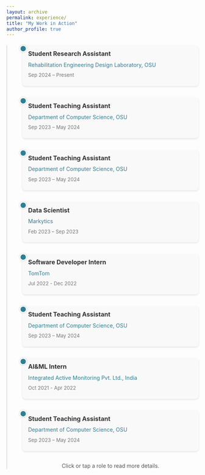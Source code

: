 ```yaml
---
layout: archive
permalink: experience/
title: "My Work in Action"
author_profile: true
---
```

 
<div class="timeline">
  <!-- Experience 1 -->
  <div class="timeline-item">
    <div class="timeline-marker"></div>
    <div class="timeline-content">
      <h3>Student Research Assistant</h3>
      <p><a href="https://red.osu.edu/team/" target="_blank">Rehabilitation Engineering Design Laboratory, OSU</a></p>
      <span>Sep 2024 – Present</span>
      <p class="details">Spearheaded automation of critical surveillance processes, cutting manual efforts by 80%, and enabling real-time truck detection using advanced models. Improved security operations and data processing with innovative pipelines, boosting overall system reliability and efficiency.</p>
    </div>
  </div>

  <!-- Experience 2 -->
  <div class="timeline-item">
    <div class="timeline-marker"></div>
    <div class="timeline-content">
      <h3>Student Teaching Assistant</h3>
      <p><a href="https://cse.osu.edu/" target="_blank">Department of Computer Science, OSU</a></p>
      <span>Sep 2023 – May 2024</span>
      <p class="details">Led lab sessions, facilitated workshops, and mentored students in rehabilitation engineering concepts, ensuring comprehensive understanding and practical application of theories.</p>
    </div>
  </div>

<!-- Experience 3 -->
  <div class="timeline-item">
    <div class="timeline-marker"></div>
    <div class="timeline-content">
      <h3>Student Teaching Assistant</h3>
      <p><a href="https://cse.osu.edu/" target="_blank">Department of Computer Science, OSU</a></p>
      <span>Sep 2023 – May 2024</span>
      <p class="details">Led lab sessions, facilitated workshops, and mentored students in rehabilitation engineering concepts, ensuring comprehensive understanding and practical application of theories.</p>
    </div>
  </div>

  <!-- Experience 4 -->
  <div class="timeline-item">
    <div class="timeline-marker"></div>
    <div class="timeline-content">
      <h3>Data Scientist</h3>
      <p><a href="https://www.markytics.com/" target="_blank">Markytics</a></p>
      <span>Feb 2023 – Sep 2023</span>
      <p class="details">Led lab sessions, facilitated workshops, and mentored students in rehabilitation engineering concepts, ensuring comprehensive understanding and practical application of theories.</p>
    </div>
  </div>

  <!-- Experience 5 -->
  <div class="timeline-item">
    <div class="timeline-marker"></div>
    <div class="timeline-content">
      <h3>Software Developer Intern</h3>
      <p><a href="https://www.tomtom.com/" target="_blank">TomTom</a></p>
      <span>Jul 2022 - Dec 2022</span>
      <p class="details">Led the development of a high-precision Named Entity Recognition (NER) system using Regex and Stanza, enabling the extraction of location and date-time entities from vast multilingual datasets. This improved lead identification, increasing relevance by 25% and enhancing data processing efficiency for a leading geospatial mapping company. I also engineered a multi-label text classification model, significantly improving the categorization of leads by refining the algorithm's precision, resulting in faster, more accurate categorization processes. Additionally, as part of a Sofathon, I designed and implemented an advanced image translation system using pix2pix and GANs, accelerating image processing times and reducing overhead by 40%. My approach leveraged TensorFlow and PyTorch, optimizing the models for real-time deployment. These innovations not only streamlined data updates but also enhanced the overall user experience, making it more responsive and scalable. The 8/10 score for strategy and implementation in the Sofathon further validated the effectiveness of the solutions. Through this work, I gained expertise in NLP, deep learning, and AI model deployment, equipping me to deliver impactful, scalable solutions that drive efficiency and performance across dynamic environments.</p>
    </div>
  </div>

  <!-- Experience 6 -->
  <div class="timeline-item">
    <div class="timeline-marker"></div>
    <div class="timeline-content">
      <h3>Student Teaching Assistant</h3>
      <p><a href="https://cse.osu.edu/" target="_blank">Department of Computer Science, OSU</a></p>
      <span>Sep 2023 – May 2024</span>
      <p class="details">Led lab sessions, facilitated workshops, and mentored students in rehabilitation engineering concepts, ensuring comprehensive understanding and practical application of theories.</p>
    </div>
  </div>

  <!-- Experience 7 -->
  <div class="timeline-item">
    <div class="timeline-marker"></div>
    <div class="timeline-content">
      <h3>Al&ML Intern</h3>
      <p><a href="https://smartiam.in/" target="_blank">Integrated Active Monitoring Pvt. Ltd., India</a></p>
      <span>Oct 2021 - Apr 2022</span>
      <p class="details">Spearheaded the automation of critical surveillance processes, cutting manual efforts by 80% and enabling real-time truck detection and tracking using PP-Yolo and Byte-Tracker models. Enhanced security operations by automating CCTV monitoring with OpenCV, implementing features to detect video blur, scene changes, time mismatches, video loss, and hard disk health issues, improving system reliability by 40%. Developed an OCR system with PaddleOCR, boosting skewed text recognition accuracy by 25%, and built predictive models for age, gender, and emotion detection, increasing image analysis accuracy by 30%. <br>
Designed and deployed an end-to-end data processing pipeline integrating a ReactJS UI, FastAPI backend, MongoDB for data retrieval, RabbitMQ for efficient messaging, and Docker for containerization, accelerating data processing speeds by 50%. These innovations significantly improved operational efficiency, ensuring faster alerts and greater reliability in real-time tracking and security monitoring. This project reinforced my expertise in computer vision and automation while delivering measurable business impact and showcasing my ability to create scalable, high-performing solutions.
</p>
    </div>
  </div>

  <!-- Experience 8 -->
  <div class="timeline-item">
    <div class="timeline-marker"></div>
    <div class="timeline-content">
      <h3>Student Teaching Assistant</h3>
      <p><a href="https://cse.osu.edu/" target="_blank">Department of Computer Science, OSU</a></p>
      <span>Sep 2023 – May 2024</span>
      <p class="details">Led lab sessions, facilitated workshops, and mentored students in rehabilitation engineering concepts, ensuring comprehensive understanding and practical application of theories.</p>
    </div>
  </div>

  
<p style="text-align: center; font-size: 14px; color: #555; margin-top: 20px;">
    Click or tap a role to read more details.
  </p>
  <!-- Add more experiences here -->
</div>

<style>
  .timeline {
    position: relative;
    margin: 20px 0;
    padding-left: 40px;
    border-left: 2px solid #e0e0e0;
  }

  .timeline-item {
    position: relative;
    margin-bottom: 30px;
  }

  .timeline-marker {
    position: absolute;
    left: -7px;
    top: 0;
    width: 14px;
    height: 14px;
    background-color: #2f7f93;
    border: 2px solid white;
    border-radius: 50%;
    box-shadow: 0 0 5px rgba(0, 0, 0, 0.2);
  }

  .timeline-content {
    padding: 10px 15px;
    background: #f9f9f9;
    border-radius: 8px;
    box-shadow: 0 2px 4px rgba(0, 0, 0, 0.1);
    font-size: 14px;
    line-height: 1.6;
  }

  .timeline-content h3 {
    margin-top: 0;
    margin-bottom: 5px;
    font-size: 16px;
    color: #333;
  }

  .timeline-content p {
    margin: 5px 0;
    color: #555;
  }

  .timeline-content span {
    display: block;
    font-size: 13px;
    color: #777;
    margin-bottom: 8px;
  }

  .timeline-content a {
    color: #2f7f93;
    text-decoration: none;
  }

  .timeline-content a:hover {
    text-decoration: underline;
  }

  .details {
    display: none;
  }

  .timeline-content:hover .details {
    display: block;
  }
</style>
